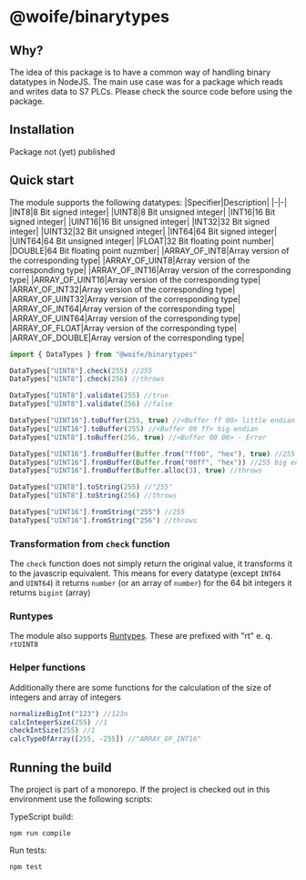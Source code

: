 # @woife/binarytypes

## Why?
The idea of this package is to have a common way of handling binary datatypes in NodeJS. The main use case was for a package which reads and writes data to S7 PLCs. Please check the source code before using the package.

## Installation
Package not (yet) published

## Quick start

The module supports the following datatypes:
|Specifier|Description|
|-|-|
|INT8|8 Bit signed integer|
|UINT8|8 Bit unsigned integer|
|INT16|16 Bit signed integer|
|UINT16|16 Bit unsigned integer|
|INT32|32 Bit signed integer|
|UINT32|32 Bit unsigned integer|
|INT64|64 Bit signed integer|
|UINT64|64 Bit unsigned integer|
|FLOAT|32 Bit floating point number|
|DOUBLE|64 Bit floating point nuzmber|
|ARRAY_OF_INT8|Array version of the corresponding type|
|ARRAY_OF_UINT8|Array version of the corresponding type|
|ARRAY_OF_INT16|Array version of the corresponding type|
|ARRAY_OF_UINT16|Array version of the corresponding type|
|ARRAY_OF_INT32|Array version of the corresponding type|
|ARRAY_OF_UINT32|Array version of the corresponding type|
|ARRAY_OF_INT64|Array version of the corresponding type|
|ARRAY_OF_UINT64|Array version of the corresponding type|
|ARRAY_OF_FLOAT|Array version of the corresponding type|
|ARRAY_OF_DOUBLE|Array version of the corresponding type|

```javascript
import { DataTypes } from "@woife/binarytypes"

DataTypes["UINT8"].check(255) //255
DataTypes["UINT8"].check(256) //throws

DataTypes["UINT8"].validate(255) //true
DataTypes["UINT8"].validate(256) //false

DataTypes["UINT16"].toBuffer(255, true) //<Buffer ff 00> little endian
DataTypes["UINT16"].toBuffer(255) //<Buffer 00 ff> big endian
DataTypes["UINT8"].toBuffer(256, true) //<Buffer 00 00> - Error

DataTypes["UINT16"].fromBuffer(Buffer.from("ff00", "hex"), true) //255 little endian
DataTypes["UINT16"].fromBuffer(Buffer.from("00ff", "hex")) //255 big endian
DataTypes["UINT16"].fromBuffer(Buffer.alloc(3), true) //throws

DataTypes["UINT8"].toString(255) //"255"
DataTypes["UINT8"].toString(256) //throws

DataTypes["UINT16"].fromString("255") //255
DataTypes["UINT16"].fromString("256") //throws

```
### Transformation from `check` function

The `check` function does not simply return the original value, it transforms it to the javascrip equivalent. This means for every datatype (except `INT64` and `UINT64`) it returns `number` (or an array of `number`) for the 64 bit integers it returns `bigint` (array)

### Runtypes

The module also supports [Runtypes](https://www.npmjs.com/package/runtypes). These are prefixed with "rt" e. q. `rtUINT8`

### Helper functions

Additionally there are some functions for the calculation of the size of integers and array of integers

```javascript
normalizeBigInt("123") //123n 
calcIntegerSize(255) //1
checkIntSize(255) //1
calcTypeOfArray([255, -255]) //"ARRAY_OF_INT16"
```

## Running the build

The project is part of a monorepo. If the project is checked out in this environment use the following scripts:

TypeScript build:

```shell
npm run compile
```

Run tests:

```shell
npm test
```